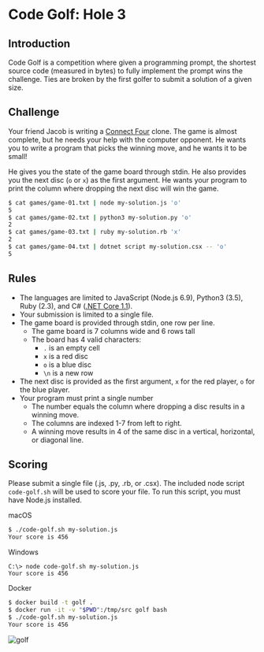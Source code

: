 Code Golf: Hole 3
===========================

## Introduction

Code Golf is a competition where given a programming prompt, the shortest source code (measured in bytes) to fully implement the prompt wins the challenge. Ties are broken by the first golfer to submit a solution of a given size.

## Challenge

Your friend Jacob is writing a [Connect Four](https://en.wikipedia.org/wiki/Connect_Four) clone. The game is almost complete, but he needs your help with the computer opponent. He wants you to write a program that picks the winning move, and he wants it to be small!

He gives you the state of the game board through stdin. He also provides you the next disc (`o` or `x`) as the first argument. He wants your program to print the column where dropping the next disc will win the game.

```bash
$ cat games/game-01.txt | node my-solution.js 'o'
5
$ cat games/game-02.txt | python3 my-solution.py 'o'
2
$ cat games/game-03.txt | ruby my-solution.rb 'x'
2
$ cat games/game-04.txt | dotnet script my-solution.csx -- 'o'
5
```

## Rules

* The languages are limited to JavaScript (Node.js 6.9), Python3 (3.5), Ruby (2.3), and C# ([.NET Core 1.1](https://github.com/filipw/dotnet-script)).
* Your submission is limited to a single file.
* The game board is provided through stdin, one row per line.
  * The game board is 7 columns wide and 6 rows tall
  * The board has 4 valid characters:
    * `.` is an empty cell
    * `x` is a red disc
    * `o` is a blue disc
    * `\n` is a new row
* The next disc is provided as the first argument, `x` for the red player, `o` for the blue player.
* Your program must print a single number
  * The number equals the column where dropping a disc results in a winning move.
  * The columns are indexed 1-7 from left to right.
  * A winning move results in 4 of the same disc in a vertical, horizontal, or diagonal line.

## Scoring

Please submit a single file (.js, .py, .rb, or .csx). The included node script `code-golf.sh` will be used to score your file. To run this script, you must have Node.js installed.

macOS
```bash
$ ./code-golf.sh my-solution.js
Your score is 456
```

Windows
```
C:\> node code-golf.sh my-solution.js
Your score is 456
```

Docker
```bash
$ docker build -t golf .
$ docker run -it -v "$PWD":/tmp/src golf bash
$ ./code-golf.sh my-solution.js
Your score is 456
```

![golf](https://media.giphy.com/media/dOdfxZkkKFgOc/giphy.gif)
